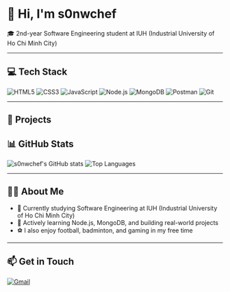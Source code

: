 # 👋 Hi, I'm s0nwchef

🎓 2nd-year Software Engineering student at IUH (Industrial University of Ho Chi Minh City)  

---

## 💻 Tech Stack

![HTML5](https://img.shields.io/badge/HTML5-E34F26?style=flat&logo=html5&logoColor=white)
![CSS3](https://img.shields.io/badge/CSS3-1572B6?style=flat&logo=css3&logoColor=white)
![JavaScript](https://img.shields.io/badge/JavaScript-F7DF1E?style=flat&logo=javascript&logoColor=black)
![Node.js](https://img.shields.io/badge/Node.js-339933?style=flat&logo=nodedotjs&logoColor=white)
![MongoDB](https://img.shields.io/badge/MongoDB-4EA94B?style=flat&logo=mongodb&logoColor=white)
![Postman](https://img.shields.io/badge/Postman-FF6C37?style=flat&logo=postman&logoColor=white)
![Git](https://img.shields.io/badge/Git-F05032?style=flat&logo=git&logoColor=white)

---

## 🚀 Projects



## 📊 GitHub Stats

![s0nwchef's GitHub stats](https://github-readme-stats.vercel.app/api?username=s0nwchef&show_icons=true&theme=radical)
![Top Languages](https://github-readme-stats.vercel.app/api/top-langs/?username=s0nwchef&layout=compact&theme=radical&langs_count=8&hide_progress=false)

---

## 👨‍🎓 About Me

- 🏫 Currently studying Software Engineering at IUH (Industrial University of Ho Chi Minh City)
- 🌱 Actively learning Node.js, MongoDB, and building real-world projects
- ⚽ I also enjoy football, badminton, and gaming in my free time

---

## 📫 Get in Touch

[![Gmail](https://img.shields.io/badge/Gmail-D14836?style=flat&logo=gmail&logoColor=white)](mailto:nguyensonn2k5@gmail.com)
